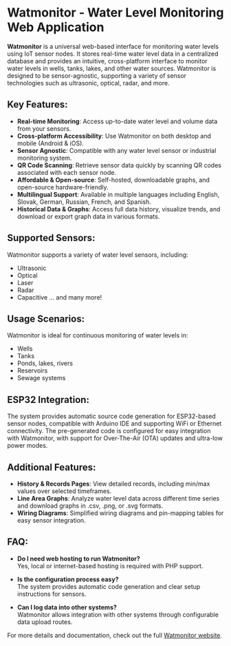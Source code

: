 # Watmonitor - Water Level Monitoring Web Application

**Watmonitor** is a universal web-based interface for monitoring water levels using IoT sensor nodes. It stores real-time water level data in a centralized database and provides an intuitive, cross-platform interface to monitor water levels in wells, tanks, lakes, and other water sources. Watmonitor is designed to be sensor-agnostic, supporting a variety of sensor technologies such as ultrasonic, optical, radar, and more.

## Key Features:
- **Real-time Monitoring**: Access up-to-date water level and volume data from your sensors.
- **Cross-platform Accessibility**: Use Watmonitor on both desktop and mobile (Android & iOS).
- **Sensor Agnostic**: Compatible with any water level sensor or industrial monitoring system.
- **QR Code Scanning**: Retrieve sensor data quickly by scanning QR codes associated with each sensor node.
- **Affordable & Open-source**: Self-hosted, downloadable graphs, and open-source hardware-friendly.
- **Multilingual Support**: Available in multiple languages including English, Slovak, German, Russian, French, and Spanish.
- **Historical Data & Graphs**: Access full data history, visualize trends, and download or export graph data in various formats.

## Supported Sensors:
Watmonitor supports a variety of water level sensors, including:
- Ultrasonic
- Optical
- Laser
- Radar
- Capacitive
... and many more!

## Usage Scenarios:
Watmonitor is ideal for continuous monitoring of water levels in:
- Wells
- Tanks
- Ponds, lakes, rivers
- Reservoirs
- Sewage systems

## ESP32 Integration:
The system provides automatic source code generation for ESP32-based sensor nodes, compatible with Arduino IDE and supporting WiFi or Ethernet connectivity. The pre-generated code is configured for easy integration with Watmonitor, with support for Over-The-Air (OTA) updates and ultra-low power modes.

## Additional Features:
- **History & Records Pages**: View detailed records, including min/max values over selected timeframes.
- **Line Area Graphs**: Analyze water level data across different time series and download graphs in .csv, .png, or .svg formats.
- **Wiring Diagrams**: Simplified wiring diagrams and pin-mapping tables for easy sensor integration.

## FAQ:
- **Do I need web hosting to run Watmonitor?**  
  Yes, local or internet-based hosting is required with PHP support.
  
- **Is the configuration process easy?**  
  The system provides automatic code generation and clear setup instructions for sensors.
  
- **Can I log data into other systems?**  
  Watmonitor allows integration with other systems through configurable data upload routes.

For more details and documentation, check out the full [Watmonitor website](#).
